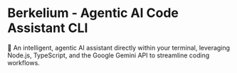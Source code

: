 # Berkelium - Agentic AI Code Assistant CLI

🧪 An intelligent, agentic AI assistant directly within your terminal, leveraging Node.js, TypeScript, and the Google Gemini API to streamline coding workflows.
